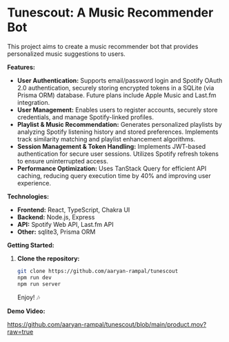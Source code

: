 # Tunescout: A Music Recommender Bot

This project aims to create a music recommender bot that provides personalized music suggestions to users.

**Features:**

- **User Authentication:** Supports email/password login and Spotify OAuth 2.0 authentication, securely storing encrypted tokens in a SQLite (via Prisma ORM) database. Future plans include Apple Music and Last.fm integration.
- **User Management:** Enables users to register accounts, securely store credentials, and manage Spotify-linked profiles.
- **Playlist & Music Recommendation:** Generates personalized playlists by analyzing Spotify listening history and stored preferences. Implements track similarity matching and playlist enhancement algorithms.
- **Session Management & Token Handling:** Implements JWT-based authentication for secure user sessions. Utilizes Spotify refresh tokens to ensure uninterrupted access.
- **Performance Optimization:** Uses TanStack Query for efficient API caching, reducing query execution time by 40% and improving user experience.

**Technologies:**

- **Frontend:** React, TypeScript, Chakra UI
- **Backend:** Node.js, Express
- **API:** Spotify Web API, Last.fm API
- **Other:** sqlite3, Prisma ORM

**Getting Started:**

1. **Clone the repository:**
   ```bash
   git clone https://github.com/aaryan-rampal/tunescout
   npm run dev
   npm run server
   ```

   Enjoy! 🎶

**Demo Video:**

https://github.com/aaryan-rampal/tunescout/blob/main/product.mov?raw=true
